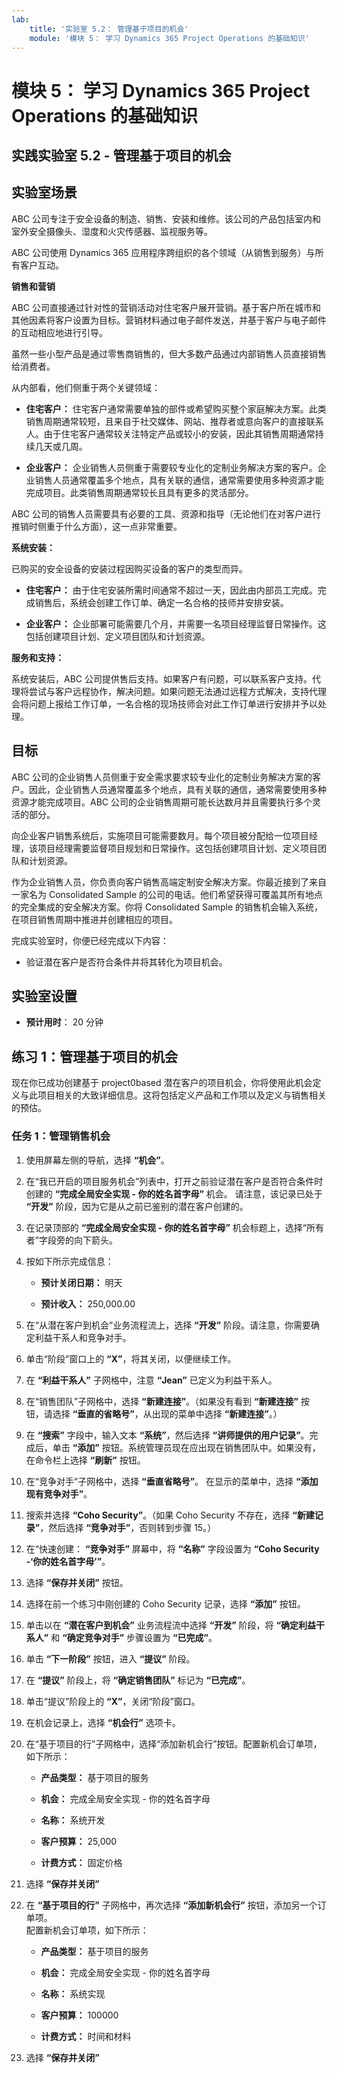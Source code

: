 ```yaml
---
lab:
    title: '实验室 5.2： 管理基于项目的机会'
    module: '模块 5： 学习 Dynamics 365 Project Operations 的基础知识'
---
```


模块 5： 学习 Dynamics 365 Project Operations 的基础知识
========================

## 实践实验室 5.2 - 管理基于项目的机会

## 实验室场景

ABC 公司专注于安全设备的制造、销售、安装和维修。该公司的产品包括室内和室外安全摄像头、湿度和火灾传感器、监视服务等。 

ABC 公司使用 Dynamics 365 应用程序跨组织的各个领域（从销售到服务）与所有客户互动。 

**销售和营销**

ABC 公司直接通过针对性的营销活动对住宅客户展开营销。基于客户所在城市和其他因素将客户设置为目标。营销材料通过电子邮件发送，并基于客户与电子邮件的互动相应地进行引导。 

虽然一些小型产品是通过零售商销售的，但大多数产品通过内部销售人员直接销售给消费者。

从内部看，他们侧重于两个关键领域： 

- **住宅客户：** 住宅客户通常需要单独的部件或希望购买整个家庭解决方案。此类销售周期通常较短，且来自于社交媒体、网站、推荐者或意向客户的直接联系人。由于住宅客户通常较关注特定产品或较小的安装，因此其销售周期通常持续几天或几周。 

- **企业客户：** 企业销售人员侧重于需要较专业化的定制业务解决方案的客户。企业销售人员通常覆盖多个地点，具有关联的通信，通常需要使用多种资源才能完成项目。此类销售周期通常较长且具有更多的灵活部分。 

ABC 公司的销售人员需要具有必要的工具、资源和指导（无论他们在对客户进行推销时侧重于什么方面），这一点非常重要。 

**系统安装：**

已购买的安全设备的安装过程因购买设备的客户的类型而异。 

- **住宅客户：** 由于住宅安装所需时间通常不超过一天，因此由内部员工完成。完成销售后，系统会创建工作订单、确定一名合格的技师并安排安装。 

- **企业客户：** 企业部署可能需要几个月，并需要一名项目经理监督日常操作。这包括创建项目计划、定义项目团队和计划资源。 

**服务和支持：**

系统安装后，ABC 公司提供售后支持。如果客户有问题，可以联系客户支持。代理将尝试与客户远程协作，解决问题。如果问题无法通过远程方式解决，支持代理会将问题上报给工作订单，一名合格的现场技师会对此工作订单进行安排并予以处理。 
## 目标

ABC 公司的企业销售人员侧重于安全需求要求较专业化的定制业务解决方案的客户。因此，企业销售人员通常覆盖多个地点，具有关联的通信，通常需要使用多种资源才能完成项目。ABC 公司的企业销售周期可能长达数月并且需要执行多个灵活的部分。 

向企业客户销售系统后，实施项目可能需要数月。每个项目被分配给一位项目经理，该项目经理需要监督项目规划和日常操作。这包括创建项目计划、定义项目团队和计划资源。 

作为企业销售人员，你负责向客户销售高端定制安全解决方案。你最近接到了来自一家名为 Consolidated Sample 的公司的电话。他们希望获得可覆盖其所有地点的完全集成的安全解决方案。你将 Consolidated Sample 的销售机会输入系统，在项目销售周期中推进并创建相应的项目。 

完成实验室时，你便已经完成以下内容：

- 验证潜在客户是否符合条件并将其转化为项目机会。

## 实验室设置

  - **预计用时**： 20 分钟
  
## 练习 1：管理基于项目的机会 

现在你已成功创建基于 project0based 潜在客户的项目机会，你将使用此机会定义与此项目相关的大致详细信息。这将包括定义产品和工作项以及定义与销售相关的预估。 

### 任务 1：管理销售机会 

1. 使用屏幕左侧的导航，选择 **“机会”**。 

2. 在“我已开启的项目服务机会”列表中，打开之前验证潜在客户是否符合条件时创建的 **“完成全局安全实现 - 你的姓名首字母”** 机会。 请注意，该记录已处于 **“开发”** 阶段，因为它是从之前已鉴别的潜在客户创建的。  

3. 在记录顶部的 **“完成全局安全实现 - 你的姓名首字母”** 机会标题上，选择“所有者”字段旁的向下箭头。 

4. 按如下所示完成信息：

	- **预计关闭日期：** 明天

	- **预计收入：** 250,000.00

5. 在“从潜在客户到机会”业务流程流上，选择 **“开发”** 阶段。请注意，你需要确定利益干系人和竞争对手。

6. 单击“阶段”窗口上的 **“X”**，将其关闭，以便继续工作。 

7. 在 **“利益干系人”** 子网格中，注意 **“Jean”** 已定义为利益干系人。 

8. 在“销售团队”子网格中，选择 **“新建连接”**。（如果没有看到 **“新建连接”** 按钮，请选择 **“垂直的省略号”**，从出现的菜单中选择 **“新建连接”**。） 

9. 在 **“搜索”** 字段中，输入文本 **“系统”**，然后选择 **“讲师提供的用户记录”**。完成后，单击 **“添加”** 按钮。系统管理员现在应出现在销售团队中。如果没有，在命令栏上选择 **“刷新”** 按钮。

10. 在“竞争对手”子网格中，选择 **“垂直省略号”**。 在显示的菜单中，选择 **“添加现有竞争对手”**。 

11. 搜索并选择 **“Coho Security”**。（如果 Coho Security 不存在，选择 **“新建记录”**，然后选择 **“竞争对手”**，否则转到步骤 15。）  

12. 在“快速创建： **“竞争对手”** 屏幕中，将 **“名称”** 字段设置为 **“Coho Security -‘你的姓名首字母’”**。

13. 选择 **“保存并关闭”** 按钮。

14. 选择在前一个练习中刚创建的 Coho Security 记录，选择 **“添加”** 按钮。 

15. 单击以在 **“潜在客户到机会”** 业务流程流中选择 **“开发”** 阶段，将 **“确定利益干系人”** 和 **“确定竞争对手”** 步骤设置为 **“已完成”**。 

16. 单击 **“下一阶段”** 按钮，进入 **“提议”** 阶段。

17. 在 **“提议”** 阶段上，将 **“确定销售团队”** 标记为 **“已完成”**。

18. 单击“提议”阶段上的 **“X”**，关闭“阶段”窗口。 

19. 在机会记录上，选择 **“机会行”** 选项卡。

20. 在“基于项目的行”子网格中，选择“添加新机会行”按钮。配置新机会订单项，如下所示：

	- **产品类型：** 基于项目的服务

	- **机会：** 完成全局安全实现 - 你的姓名首字母

	- **名称：** 系统开发

	- **客户预算：** 25,000

	- **计费方式：** 固定价格

21. 选择 **“保存并关闭”**

22. 在 **“基于项目的行”** 子网格中，再次选择 **“添加新机会行”** 按钮，添加另一个订单项。  
‎配置新机会订单项，如下所示：

	- **产品类型：** 基于项目的服务

	- **机会：** 完成全局安全实现 - 你的姓名首字母

	- **名称：** 系统实现 

	- **客户预算：** 100000 

	- **计费方式：** 时间和材料

23. 选择 **“保存并关闭”**
